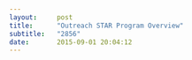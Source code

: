 ```yaml
---
layout:     post
title:      "Outreach STAR Program Overview"
subtitle:   "2856"
date:       2015-09-01 20:04:12
---
```


<object data="http://essays.2856.io/img/outreach.pdf" type="application/pdf" width="125%" height="1000px">
  <p></a></p>
</object>